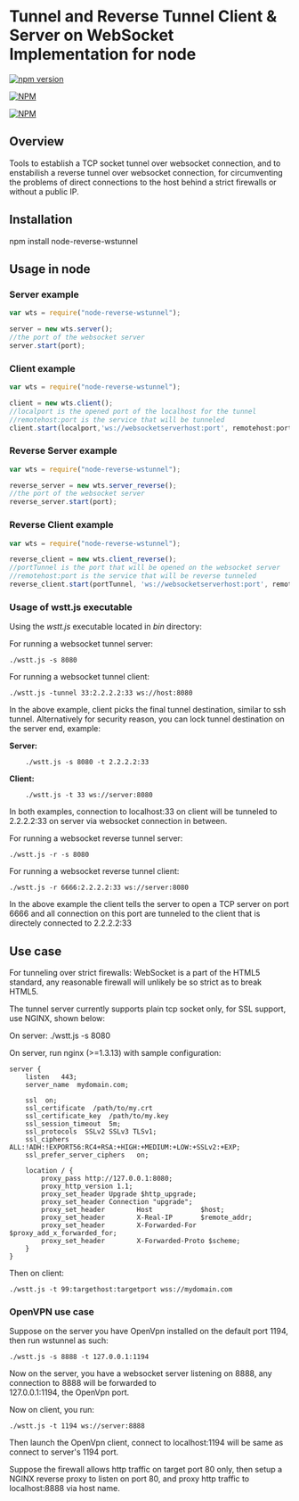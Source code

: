 # Tunnel and Reverse Tunnel Client & Server on WebSocket Implementation for node
[![npm version](https://badge.fury.io/js/node-reverse-wstunnel.svg)](http://badge.fury.io/js/node-reverse-wstunnel)

[![NPM](https://nodei.co/npm/node-reverse-wstunnel.png?downloads=true&downloadRank=true&stars=true)](https://nodei.co/npm/node-reverse-wstunnel/)

[![NPM](https://nodei.co/npm-dl/node-reverse-wstunnel.png?months=1&height=3)](https://nodei.co/npm/node-reverse-wstunnel/)

## Overview

Tools to establish a TCP socket tunnel over websocket connection, and to enstabilish a reverse tunnel over websocket connection, for circumventing the problems of direct connections to the host behind a strict firewalls or without a public IP.

## Installation
npm install node-reverse-wstunnel

## Usage in node

### Server example
```JavaScript   
var wts = require("node-reverse-wstunnel");

server = new wts.server(); 
//the port of the websocket server 
server.start(port);
``` 
### Client example
```JavaScript   
var wts = require("node-reverse-wstunnel");

client = new wts.client();
//localport is the opened port of the localhost for the tunnel
//remotehost:port is the service that will be tunneled
client.start(localport,'ws://websocketserverhost:port', remotehost:port);
```

### Reverse Server example
```JavaScript   
var wts = require("node-reverse-wstunnel");

reverse_server = new wts.server_reverse(); 
//the port of the websocket server 
reverse_server.start(port);
``` 
### Reverse Client example
```JavaScript   
var wts = require("node-reverse-wstunnel");

reverse_client = new wts.client_reverse();
//portTunnel is the port that will be opened on the websocket server 
//remotehost:port is the service that will be reverse tunneled
reverse_client.start(portTunnel, 'ws://websocketserverhost:port', remotehost:port);
```

### Usage of wstt.js executable
Using the *wstt.js* executable located in *bin* directory:

For running a websocket tunnel server:  

    ./wstt.js -s 8080


For running a websocket tunnel client: 

    ./wstt.js -tunnel 33:2.2.2.2:33 ws://host:8080

In the above example, client picks the final tunnel destination, similar to ssh tunnel.  Alternatively for security reason, you can lock tunnel destination on the server end, example:

**Server:**
        
        ./wstt.js -s 8080 -t 2.2.2.2:33

**Client:**
        
        ./wstt.js -t 33 ws://server:8080

In both examples, connection to localhost:33 on client will be tunneled to 2.2.2.2:33 on server via websocket connection in between.

For running a websocket reverse tunnel server:

    ./wstt.js -r -s 8080

For running a websocket reverse tunnel client:

    ./wstt.js -r 6666:2.2.2.2:33 ws://server:8080

In the above example the client tells the server to open a TCP server on port 6666 and all connection on this port are tunneled to the client that is directely connected to 2.2.2.2:33

## Use case

For tunneling over strict firewalls: WebSocket is a part of the HTML5 standard, any reasonable firewall will unlikely
be so strict as to break HTML5. 

The tunnel server currently supports plain tcp socket only, for SSL support, use NGINX, shown below:

On server:
    ./wstt.js -s 8080

On server, run nginx (>=1.3.13) with sample configuration:

    server {
        listen   443;
        server_name  mydomain.com;

        ssl  on;
        ssl_certificate  /path/to/my.crt
        ssl_certificate_key  /path/to/my.key
        ssl_session_timeout  5m;
        ssl_protocols  SSLv2 SSLv3 TLSv1;
        ssl_ciphers  ALL:!ADH:!EXPORT56:RC4+RSA:+HIGH:+MEDIUM:+LOW:+SSLv2:+EXP;
        ssl_prefer_server_ciphers   on;

        location / {
            proxy_pass http://127.0.0.1:8080;
            proxy_http_version 1.1;
            proxy_set_header Upgrade $http_upgrade;
            proxy_set_header Connection "upgrade";
            proxy_set_header        Host            $host;
            proxy_set_header        X-Real-IP       $remote_addr;
            proxy_set_header        X-Forwarded-For $proxy_add_x_forwarded_for;
            proxy_set_header        X-Forwarded-Proto $scheme;
        }
    }

Then on client:

    ./wstt.js -t 99:targethost:targetport wss://mydomain.com


### OpenVPN use case

Suppose on the server you have OpenVpn installed on the default port 1194,  then run wstunnel as such:

    ./wstt.js -s 8888 -t 127.0.0.1:1194
    
Now on the server, you have a websocket server listening on 8888, any connection to 8888 will be forwarded to  
127.0.0.1:1194, the OpenVpn port.

Now on client, you run:

    ./wstt.js -t 1194 ws://server:8888
  
Then launch the OpenVpn client, connect to localhost:1194 will be same as connect to server's 1194 port.

Suppose the firewall allows http traffic on target port 80 only, then setup a NGINX reverse proxy to listen on port 80,
and proxy http traffic to localhost:8888 via host name.


